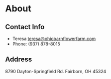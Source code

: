 # About

## Contact Info

* Teresa <teresa@ohiobarnflowerfarm.com>
* Phone: (937) 878-8015

## Address

8790 Dayton-Springfield Rd.
Fairborn, OH 45324

